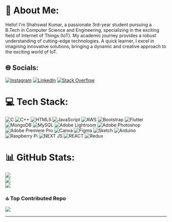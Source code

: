 # 💫 About Me:
Hello! I'm Shahswat Kumar, a passionate 3rd-year student pursuing a B.Tech in Computer Science and Engineering, specializing in the exciting field of Internet of Things (IoT). My academic journey provides a robust understanding of cutting-edge technologies. A quick learner, I excel in imagining innovative solutions, bringing a dynamic and creative approach to the exciting world of IoT.


## 🌐 Socials:
[![Instagram](https://img.shields.io/badge/Instagram-%23E4405F.svg?logo=Instagram&logoColor=white)](https://instagram.com/shashwat_.18/) [![LinkedIn](https://img.shields.io/badge/LinkedIn-%230077B5.svg?logo=linkedin&logoColor=white)](https://www.linkedin.com/in/shashwat200418/) [![Stack Overflow](https://img.shields.io/badge/-Stackoverflow-FE7A16?logo=stack-overflow&logoColor=white)](https://stackoverflow.com/users/23472535/shashwat-kumar) 

# 💻 Tech Stack:
![C](https://img.shields.io/badge/c-%2300599C.svg?style=for-the-badge&logo=c&logoColor=white) ![C++](https://img.shields.io/badge/c++-%2300599C.svg?style=for-the-badge&logo=c%2B%2B&logoColor=white) ![HTML5](https://img.shields.io/badge/html5-%23E34F26.svg?style=for-the-badge&logo=html5&logoColor=white) ![JavaScript](https://img.shields.io/badge/javascript-%23323330.svg?style=for-the-badge&logo=javascript&logoColor=%23F7DF1E) ![AWS](https://img.shields.io/badge/AWS-%23FF9900.svg?style=for-the-badge&logo=amazon-aws&logoColor=white) ![Bootstrap](https://img.shields.io/badge/bootstrap-%238511FA.svg?style=for-the-badge&logo=bootstrap&logoColor=white) ![Flutter](https://img.shields.io/badge/Flutter-%2302569B.svg?style=for-the-badge&logo=Flutter&logoColor=white) ![MongoDB](https://img.shields.io/badge/MongoDB-%234ea94b.svg?style=for-the-badge&logo=mongodb&logoColor=white) ![MySQL](https://img.shields.io/badge/mysql-%2300000f.svg?style=for-the-badge&logo=mysql&logoColor=white) ![Adobe Lightroom](https://img.shields.io/badge/Adobe%20Lightroom-31A8FF.svg?style=for-the-badge&logo=Adobe%20Lightroom&logoColor=white) ![Adobe Photoshop](https://img.shields.io/badge/adobe%20photoshop-%2331A8FF.svg?style=for-the-badge&logo=adobe%20photoshop&logoColor=white) ![Adobe Premiere Pro](https://img.shields.io/badge/Adobe%20Premiere%20Pro-9999FF.svg?style=for-the-badge&logo=Adobe%20Premiere%20Pro&logoColor=white) ![Canva](https://img.shields.io/badge/Canva-%2300C4CC.svg?style=for-the-badge&logo=Canva&logoColor=white) ![Figma](https://img.shields.io/badge/figma-%23F24E1E.svg?style=for-the-badge&logo=figma&logoColor=white) ![Sketch](https://img.shields.io/badge/Sketch-FFB387?style=for-the-badge&logo=sketch&logoColor=black) ![Arduino](https://img.shields.io/badge/-Arduino-00979D?style=for-the-badge&logo=Arduino&logoColor=white) ![Raspberry Pi](https://img.shields.io/badge/-RaspberryPi-C51A4A?style=for-the-badge&logo=Raspberry-Pi) ![NEXT JS](https://img.shields.io/badge/next%20js-000000?style=for-the-badge&logo=nextdotjs&logoColor=white) ![REACT](https://img.shields.io/badge/React-20232A?style=for-the-badge&logo=react&logoColor=61DAFB) ![Redux](https://img.shields.io/badge/Redux-593D88?style=for-the-badge&logo=redux&logoColor=white)
# 📊 GitHub Stats:
![](https://github-readme-stats.vercel.app/api?username=ShashwatkumarXD&theme=dark&hide_border=false&include_all_commits=false&count_private=false)<br/>
![](https://github-readme-streak-stats.herokuapp.com/?user=ShashwatkumarXD&theme=dark&hide_border=false)<br/>
![](https://github-readme-stats.vercel.app/api/top-langs/?username=ShashwatkumarXD&theme=dark&hide_border=false&include_all_commits=false&count_private=false&layout=compact)

### 🔝 Top Contributed Repo
![](https://github-contributor-stats.vercel.app/api?username=ShashwatkumarXD&limit=5&theme=dark&combine_all_yearly_contributions=true)


---


<!-- Proudly created with GPRM ( https://gprm.itsvg.in ) -->
